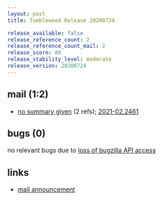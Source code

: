 ```yaml
---
layout: post
title: Tumbleweed Release 20200724

release_available: false
release_reference_count: 2
release_reference_count_mail: 2
release_score: 88
release_stability_level: moderate
release_version: 20200724
---
```


## mail (1:2)

- [no summary given](https://github.com/boombatower/tumbleweed-review/issues/10) (2 refs); [2021-02.2461](https://github.com/boombatower/tumbleweed-review/issues/10)

## bugs (0)

<!--more-->

no relevant bugs due to [loss of bugzilla API access](https://bugzilla.opensuse.org/show_bug.cgi?id=1157722)



## links

- [mail announcement](https://github.com/boombatower/tumbleweed-review/issues/10)

